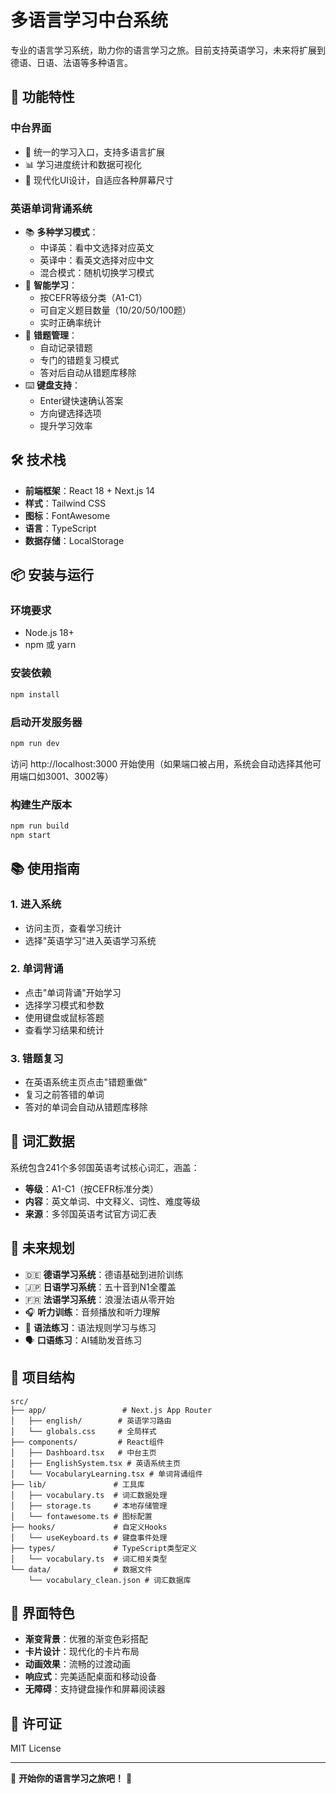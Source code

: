 # 多语言学习中台系统

专业的语言学习系统，助力你的语言学习之旅。目前支持英语学习，未来将扩展到德语、日语、法语等多种语言。

## 🚀 功能特性

### 中台界面
- 🎯 统一的学习入口，支持多语言扩展
- 📊 学习进度统计和数据可视化
- 🎨 现代化UI设计，自适应各种屏幕尺寸

### 英语单词背诵系统
- 📚 **多种学习模式**：
  - 中译英：看中文选择对应英文
  - 英译中：看英文选择对应中文  
  - 混合模式：随机切换学习模式
- 🎯 **智能学习**：
  - 按CEFR等级分类（A1-C1）
  - 可自定义题目数量（10/20/50/100题）
  - 实时正确率统计
- 🔄 **错题管理**：
  - 自动记录错题
  - 专门的错题复习模式
  - 答对后自动从错题库移除
- ⌨️ **键盘支持**：
  - Enter键快速确认答案
  - 方向键选择选项
  - 提升学习效率

## 🛠️ 技术栈

- **前端框架**：React 18 + Next.js 14
- **样式**：Tailwind CSS
- **图标**：FontAwesome
- **语言**：TypeScript
- **数据存储**：LocalStorage

## 📦 安装与运行

### 环境要求
- Node.js 18+
- npm 或 yarn

### 安装依赖
```bash
npm install
```

### 启动开发服务器
```bash
npm run dev
```

访问 http://localhost:3000 开始使用（如果端口被占用，系统会自动选择其他可用端口如3001、3002等）

### 构建生产版本
```bash
npm run build
npm start
```

## 📚 使用指南

### 1. 进入系统
- 访问主页，查看学习统计
- 选择"英语学习"进入英语学习系统

### 2. 单词背诵
- 点击"单词背诵"开始学习
- 选择学习模式和参数
- 使用键盘或鼠标答题
- 查看学习结果和统计

### 3. 错题复习
- 在英语系统主页点击"错题重做"
- 复习之前答错的单词
- 答对的单词会自动从错题库移除

## 🎯 词汇数据

系统包含241个多邻国英语考试核心词汇，涵盖：
- **等级**：A1-C1（按CEFR标准分类）
- **内容**：英文单词、中文释义、词性、难度等级
- **来源**：多邻国英语考试官方词汇表

## 🔮 未来规划

- 🇩🇪 **德语学习系统**：德语基础到进阶训练
- 🇯🇵 **日语学习系统**：五十音到N1全覆盖  
- 🇫🇷 **法语学习系统**：浪漫法语从零开始
- 🎧 **听力训练**：音频播放和听力理解
- 📝 **语法练习**：语法规则学习与练习
- 🗣️ **口语练习**：AI辅助发音练习

## 📁 项目结构

```
src/
├── app/                 # Next.js App Router
│   ├── english/        # 英语学习路由
│   └── globals.css     # 全局样式
├── components/         # React组件
│   ├── Dashboard.tsx   # 中台主页
│   ├── EnglishSystem.tsx # 英语系统主页
│   └── VocabularyLearning.tsx # 单词背诵组件
├── lib/               # 工具库
│   ├── vocabulary.ts  # 词汇数据处理
│   ├── storage.ts     # 本地存储管理
│   └── fontawesome.ts # 图标配置
├── hooks/             # 自定义Hooks
│   └── useKeyboard.ts # 键盘事件处理
├── types/             # TypeScript类型定义
│   └── vocabulary.ts  # 词汇相关类型
└── data/              # 数据文件
    └── vocabulary_clean.json # 词汇数据库
```

## 🎨 界面特色

- **渐变背景**：优雅的渐变色彩搭配
- **卡片设计**：现代化的卡片布局
- **动画效果**：流畅的过渡动画
- **响应式**：完美适配桌面和移动设备
- **无障碍**：支持键盘操作和屏幕阅读器

## 📄 许可证

MIT License

---

🌟 **开始你的语言学习之旅吧！** 🌟
